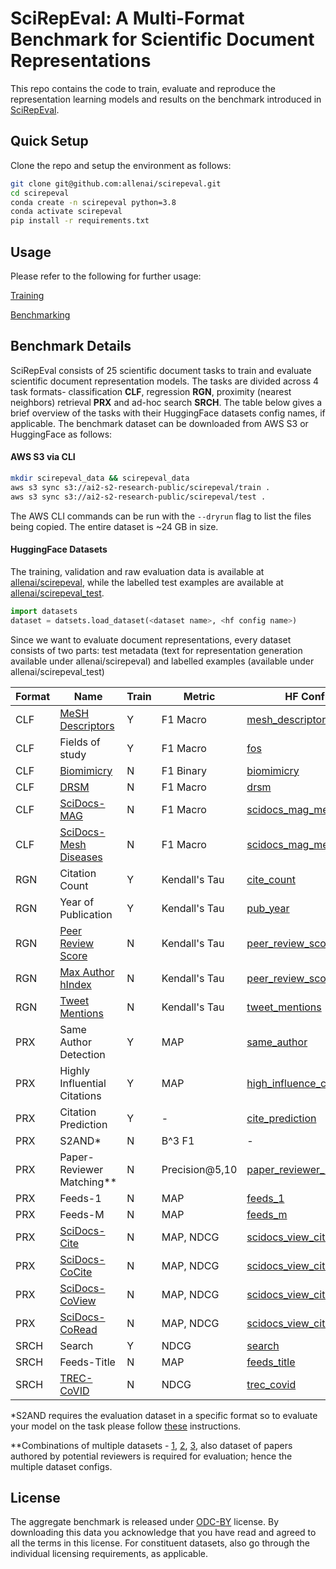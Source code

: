 # SciRepEval: A Multi-Format Benchmark for Scientific Document Representations
This repo contains the code to train, evaluate and reproduce the representation learning models and results on the benchmark introduced in [SciRepEval](https://openreview.net/pdf?id=zfiYcbeQkH).

## Quick Setup
Clone the repo and setup the environment as follows:
```bash
git clone git@github.com:allenai/scirepeval.git
cd scirepeval
conda create -n scirepeval python=3.8
conda activate scirepeval
pip install -r requirements.txt
```
## Usage
Please refer to the following for further usage:

[Training](https://github.com/allenai/scirepeval/blob/main/training/TRAINING.MD)

[Benchmarking](https://github.com/allenai/scirepeval/blob/main/BENCHMARKING.md)

## Benchmark Details
SciRepEval consists of 25 scientific document tasks to train and evaluate scientific document representation models. The tasks are divided across 4 task formats- classification **CLF**, regression **RGN**, proximity (nearest neighbors) retrieval **PRX** and ad-hoc search **SRCH**.  The table below gives a brief overview of the tasks with their HuggingFace datasets config names, if applicable. 
The benchmark dataset can be downloaded from AWS S3 or HuggingFace as follows:
#### AWS S3 via CLI
```bash
mkdir scirepeval_data && scirepeval_data
aws s3 sync s3://ai2-s2-research-public/scirepeval/train .
aws s3 sync s3://ai2-s2-research-public/scirepeval/test .
```
The AWS CLI commands can be run with the `--dryrun`  flag to list the files being copied. The entire dataset is ~24 GB in size.

#### HuggingFace Datasets
The training, validation and raw evaluation data is available at [allenai/scirepeval](https://huggingface.co/datasets/allenai/scirepeval), while the labelled test examples are available at [allenai/scirepeval_test](https://huggingface.co/datasets/allenai/scirepeval_test).

```python
import datasets
dataset = datsets.load_dataset(<dataset name>, <hf config name>)
```

Since we want to evaluate document representations, every dataset consists of two parts: test metadata (text for representation generation available under allenai/scirepeval) and labelled examples (available under allenai/scirepeval_test)

|Format|Name|Train|Metric|HF Config| HF Test Config|
|--|--|--|--|--|--|
|CLF|[MeSH Descriptors](https://www.nlm.nih.gov/databases/download/terms_and_conditions_mesh.html)|Y|F1 Macro|[mesh_descriptors](https://huggingface.co/datasets/allenai/scirepeval/viewer/mesh_descriptors)|[mesh_descriptors](https://huggingface.co/datasets/allenai/scirepeval_test/viewer/mesh_descriptors)|
|CLF|Fields of study|Y|F1 Macro|[fos](https://huggingface.co/datasets/allenai/scirepeval/viewer/fos)|[fos](https://huggingface.co/datasets/allenai/scirepeval_test/viewer/fos)|
|CLF|[Biomimicry](https://github.com/nasa-petal/PeTaL-db)|N|F1 Binary|[biomimicry](https://huggingface.co/datasets/allenai/scirepeval/viewer/biomimicry)|[biomimicry](https://huggingface.co/datasets/allenai/scirepeval_test/viewer/biomimicry)|
|CLF|[DRSM](https://github.com/chanzuckerberg/DRSM-corpus)|N|F1 Macro|[drsm](https://huggingface.co/datasets/allenai/scirepeval/viewer/drsm)|[drsm](https://huggingface.co/datasets/allenai/scirepeval_test/viewer/drsm)|
|CLF|[SciDocs-MAG](https://github.com/allenai/scidocs)|N|F1 Macro|[scidocs_mag_mesh](https://huggingface.co/datasets/allenai/scirepeval/viewer/scidocs_mag_mesh)|[scidocs_mag](https://huggingface.co/datasets/allenai/scirepeval_test/viewer/scidocs_mag)|
|CLF|[SciDocs-Mesh Diseases](https://github.com/allenai/scidocs)|N|F1 Macro|[scidocs_mag_mesh](https://huggingface.co/datasets/allenai/scirepeval/viewer/scidocs_mesh)|[scidocs_mesh](https://huggingface.co/datasets/allenai/scirepeval_test/viewer/scidocs_mag_mesh)|
|RGN|Citation Count|Y|Kendall's Tau|[cite_count](https://huggingface.co/datasets/allenai/scirepeval/viewer/cite_count)|[cite_count](https://huggingface.co/datasets/allenai/scirepeval_test/viewer/cite_count)|
|RGN|Year of Publication|Y|Kendall's Tau|[pub_year](https://huggingface.co/datasets/allenai/scirepeval/viewer/pub_year)|[pub_year](https://huggingface.co/datasets/allenai/scirepeval_test/viewer/pub_year)|
|RGN|[Peer Review Score](https://api.openreview.net)|N|Kendall's Tau|[peer_review_score_hIndex](https://huggingface.co/datasets/allenai/scirepeval/viewer/peer_review_score_hIndex)|[peer_review_score](https://huggingface.co/datasets/allenai/scirepeval_test/viewer/peer_review_score)|
|RGN|[Max Author hIndex](https://api.openreview.net)|N|Kendall's Tau|[peer_review_score_hIndex](https://huggingface.co/datasets/allenai/scirepeval/viewer/peer_review_score_hIndex)|[hIndex](https://huggingface.co/datasets/allenai/scirepeval_test/viewer/hIndex)|
|RGN|[Tweet Mentions](https://github.com/lingo-iitgn/TweetPap)|N|Kendall's Tau|[tweet_mentions](https://huggingface.co/datasets/allenai/scirepeval/viewer/tweet_mentions)|[tweet_mentions](https://huggingface.co/datasets/allenai/scirepeval_test/viewer/tweet_mentions)|
|PRX|Same Author Detection|Y|MAP|[same_author](https://huggingface.co/datasets/allenai/scirepeval/viewer/same_author)|[same_author](https://huggingface.co/datasets/allenai/scirepeval_test/viewer/same_author)|
|PRX|Highly Influential Citations|Y|MAP|[high_influence_cite](https://huggingface.co/datasets/allenai/scirepeval/viewer/high_influence_cite)|[high_influence_cite](https://huggingface.co/datasets/allenai/scirepeval_test/viewer/high_influence_cite)|
|PRX|Citation Prediction|Y|-|[cite_prediction](https://huggingface.co/datasets/allenai/scirepeval/viewer/cite_prediction)|-|
|PRX|S2AND*|N|B^3 F1|-|-|
|PRX|Paper-Reviewer Matching**|N|Precision@5,10|[paper_reviewer_matching](https://huggingface.co/datasets/allenai/scirepeval/viewer/paper_reviewer_matching)|[paper_reviewer_matching](https://huggingface.co/datasets/allenai/scirepeval_test/viewer/paper_reviewer_matching), [reviewers](https://huggingface.co/datasets/allenai/scirepeval_test/viewer/reviewers)|
|PRX|Feeds-1|N|MAP|[feeds_1](https://huggingface.co/datasets/allenai/scirepeval/viewer/feeds_1)|[feeds_1](https://huggingface.co/datasets/allenai/scirepeval_test/viewer/feeds_1)|
|PRX|Feeds-M|N|MAP|[feeds_m](https://huggingface.co/datasets/allenai/scirepeval/viewer/feeds_m)|[feeds_m](https://huggingface.co/datasets/allenai/scirepeval_test/viewer/feeds_m)|
|PRX|[SciDocs-Cite](https://github.com/allenai/scidocs)|N|MAP, NDCG|[scidocs_view_cite_read](https://huggingface.co/datasets/allenai/scirepeval/viewer/scidocs_view_cite_read)|[scidocs_cite](https://huggingface.co/datasets/allenai/scirepeval_test/viewer/scidocs_cite)|
|PRX|[SciDocs-CoCite](https://github.com/allenai/scidocs)|N|MAP, NDCG|[scidocs_view_cite_read](https://huggingface.co/datasets/allenai/scirepeval/viewer/scidocs_view_cite_read)|[scidocs_cocite](https://huggingface.co/datasets/allenai/scirepeval_test/viewer/scidocs_cocite)|
|PRX|[SciDocs-CoView](https://github.com/allenai/scidocs)|N|MAP, NDCG|[scidocs_view_cite_read](https://huggingface.co/datasets/allenai/scirepeval/viewer/scidocs_view_cite_read)|[scidocs_view](https://huggingface.co/datasets/allenai/scirepeval_test/viewer/scidocs_view)|
|PRX|[SciDocs-CoRead](https://github.com/allenai/scidocs)|N|MAP, NDCG|[scidocs_view_cite_read](https://huggingface.co/datasets/allenai/scirepeval/viewer/scidocs_view_cite_read)|[scidocs_read](https://huggingface.co/datasets/allenai/scirepeval_test/viewer/scidocs_read)|
|SRCH|Search|Y|NDCG|[search](https://huggingface.co/datasets/allenai/scirepeval/viewer/search)|[search](https://huggingface.co/datasets/allenai/scirepeval_test/viewer/search)|
|SRCH|Feeds-Title|N|MAP|[feeds_title](https://huggingface.co/datasets/allenai/scirepeval/viewer/feeds_title)|[feeds_title](https://huggingface.co/datasets/allenai/scirepeval_test/viewer/feeds_title)|
|SRCH|[TREC-CoVID](https://ir.nist.gov/trec-covid/data.html)|N|NDCG|[trec_covid](https://huggingface.co/datasets/allenai/scirepeval/viewer/trec_covid)|[trec_covid](https://huggingface.co/datasets/allenai/scirepeval_test/viewer/trec_covid)|

*S2AND requires the evaluation dataset in a specific format so to evaluate your model on the task please follow [these](https://github.com/allenai/scirepeval/blob/main/BENCHMARKING.md#s2and) instructions.

**Combinations of multiple datasets - [1](https://mimno.infosci.cornell.edu/data/nips_reviewer_data.tar.gz), [2](https://web.archive.org/web/20211015210300/http://sifaka.cs.uiuc.edu/ir/data/review.html), [3](https://ieee-dataport.org/open-access/retrorevmatchevalicip16-retrospective-reviewer-matching-dataset-and-evaluation-ieee-icip), also dataset of papers authored by potential reviewers is required for evaluation; hence the multiple dataset configs.

## License
The aggregate benchmark is released under [ODC-BY](https://opendatacommons.org/licenses/by/1.0/) license. By downloading this data you acknowledge that you have read and agreed to all the terms in this license.
For constituent datasets, also go through the individual licensing requirements, as applicable. 

